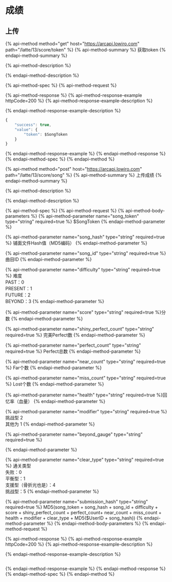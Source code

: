 # 成绩

## 上传

{% api-method method="get" host="https://arcapi.lowiro.com" path="/latte/13/score/token" %}
{% api-method-summary %}
 获取token
{% endapi-method-summary %}

{% api-method-description %}

{% endapi-method-description %}

{% api-method-spec %}
{% api-method-request %}

{% api-method-response %}
{% api-method-response-example httpCode=200 %}
{% api-method-response-example-description %}

{% endapi-method-response-example-description %}

```javascript
{
    "success": true,
    "value": {
        "token": $SongToken
    }
}
```
{% endapi-method-response-example %}
{% endapi-method-response %}
{% endapi-method-spec %}
{% endapi-method %}

{% api-method method="post" host="https://arcapi.lowiro.com" path="/latte/13/score/song" %}
{% api-method-summary %}
​上传成绩
{% endapi-method-summary %}

{% api-method-description %}

{% endapi-method-description %}

{% api-method-spec %}
{% api-method-request %}
{% api-method-body-parameters %}
{% api-method-parameter name="song\_token" type="string" required=true %}
$SongToken
{% endapi-method-parameter %}

{% api-method-parameter name="song\_hash" type="string" required=true %}
​铺面文件Hash值（MD5编码）
{% endapi-method-parameter %}

{% api-method-parameter name="song\_id" type="string" required=true %}
​曲目ID
{% endapi-method-parameter %}

{% api-method-parameter name="difficulty" type="string" required=true %}
​难度  
PAST：0  
PRESENT：1  
FUTURE：2  
BEYOND：3
{% endapi-method-parameter %}

{% api-method-parameter name="score" type="string" required=true %}
​分数
{% endapi-method-parameter %}

{% api-method-parameter name="shiny\_perfect\_count" type="string" required=true %}
​完美Perfect数
{% endapi-method-parameter %}

{% api-method-parameter name="perfect\_count" type="string" required=true %}
​Perfect总数
{% endapi-method-parameter %}

{% api-method-parameter name="near\_count" type="string" required=true %}
​Far个数
{% endapi-method-parameter %}

{% api-method-parameter name="miss\_count" type="string" required=true %}
​Lost个数
{% endapi-method-parameter %}

{% api-method-parameter name="health" type="string" required=true %}
​回忆率（血量）
{% endapi-method-parameter %}

{% api-method-parameter name="modifier" type="string" required=true %}
挑战型 2  
其他为 1
{% endapi-method-parameter %}

{% api-method-parameter name="beyond\_gauge" type="string" required=true %}

{% endapi-method-parameter %}

{% api-method-parameter name="clear\_type" type="string" required=true %}
​通关类型  
失败：0  
平衡型：1  
支援型（骨折光也是）：4  
挑战型：5
{% endapi-method-parameter %}

{% api-method-parameter name="submission\_hash" type="string" required=true %}
​MD5\(song\_token  + song\_hash + song\_id + difficulty + score + shiny\_perfect\_count + perfect\_count+ near\_count + miss\_count + health + modifier + clear\_type + MD5\($UserID + song\_hash\)\)
{% endapi-method-parameter %}
{% endapi-method-body-parameters %}
{% endapi-method-request %}

{% api-method-response %}
{% api-method-response-example httpCode=200 %}
{% api-method-response-example-description %}

{% endapi-method-response-example-description %}

```

```
{% endapi-method-response-example %}
{% endapi-method-response %}
{% endapi-method-spec %}
{% endapi-method %}

